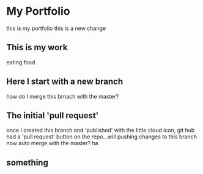 # My Portfolio

this is my portfolio
this is a new change

## This is my work
eating food

## Here I start with a new branch
how do I merge this brnach with the master?

## The initial 'pull request'
once I created this branch and 'published' with the little cloud icon, git hub had a 'pull request' button on the repo...will pushing changes to this branch now auto merge with the master? ha

## something
